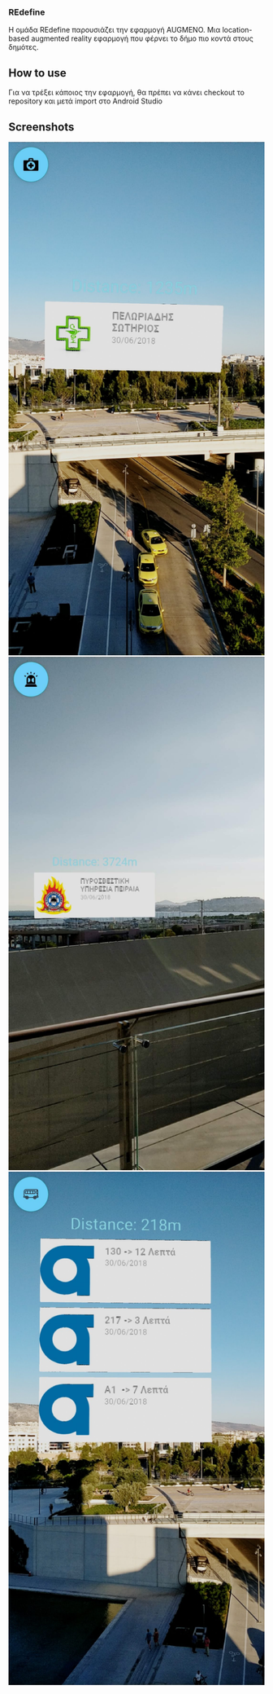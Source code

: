 ### REdefine
Η ομάδα REdefine παρουσιάζει την εφαρμογή AUGMENO. Μια location-based augmented reality εφαρμογή που φέρνει το δήμο πιο κοντά στους δημότες.

## How to use
Για να τρέξει κάποιος την εφαρμογή, θα πρέπει να κάνει checkout το repository και μετά import στο Android Studio

## Screenshots
![screen1](https://raw.githubusercontent.com/Crowdhackathon-SmartCity2/REDEFINE/master/screenshots/Screenshot_20180630-194949.jpg)
![screen2](https://raw.githubusercontent.com/Crowdhackathon-SmartCity2/REDEFINE/master/screenshots/Screenshot_20180630-195014.jpg)
![screen3](https://raw.githubusercontent.com/Crowdhackathon-SmartCity2/REDEFINE/master/screenshots/Screenshot_20180630-195026.jpg)